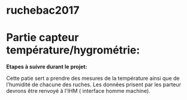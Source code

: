 # ruchebac2017 

# Partie capteur température/hygrométrie:
<b> Etapes à suivre durant le projet: </b> </p>
</p>
Cette patie sert a prendre des mesures de la température ainsi que de l'humidité de chacune des ruches.
Les données prisent par les parteur devrons être renvoyé à l'IHM ( interface homme machine).</p>

